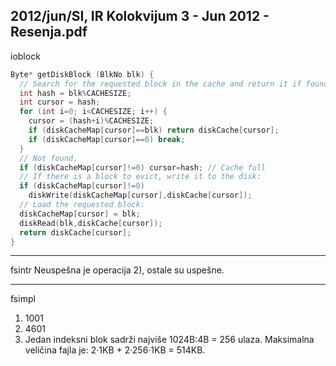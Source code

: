 2012/jun/SI, IR Kolokvijum 3 - Jun 2012 - Resenja.pdf
--------------------------------------------------------------------------------
ioblock
```cpp
Byte* getDiskBlock (BlkNo blk) {
  // Search for the requested block in the cache and return it if found:
  int hash = blk%CACHESIZE;
  int cursor = hash;
  for (int i=0; i<CACHESIZE; i++) {
    cursor = (hash+i)%CACHESIZE;
    if (diskCacheMap[cursor]==blk) return diskCache[cursor];
    if (diskCacheMap[cursor]==0) break;
  }
  // Not found.
  if (diskCacheMap[cursor]!=0) cursor=hash; // Cache full
  // If there is a block to evict, write it to the disk:
  if (diskCacheMap[cursor]!=0)
    diskWrite(diskCacheMap[cursor],diskCache[cursor]);
  // Load the requested block:
  diskCacheMap[cursor] = blk;
  diskRead(blk,diskCache[cursor]);
  return diskCache[cursor];
}
```

--------------------------------------------------------------------------------
fsintr
Neuspešna je operacija 2), ostale su uspešne.

--------------------------------------------------------------------------------
fsimpl
1. 1001 
2. 4601
3. Jedan indeksni blok sadrži najviše 1024B:4B = 256 ulaza. Maksimalna veličina fajla je: 2·1KB + 2·256·1KB = 514KB.
